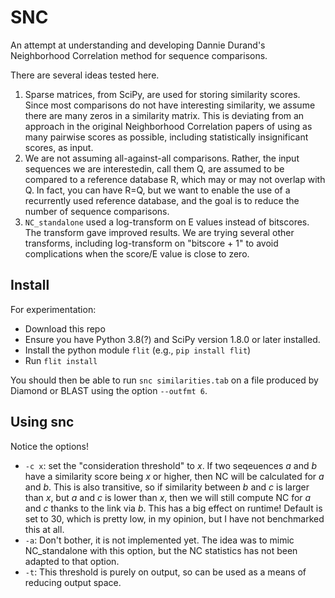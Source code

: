 # SNC

An attempt at understanding and developing Dannie Durand's Neighborhood Correlation method
for sequence comparisons.

There are several ideas tested here. 

1. Sparse matrices, from SciPy, are used for storing similarity scores. Since most comparisons do
   not have interesting similarity, we assume there are many zeros in a similarity matrix. This is
   deviating from an approach in the original Neighborhood Correlation papers of using as many
   pairwise scores as possible, including statistically insignificant scores, as input.
2. We are not assuming all-against-all comparisons. Rather, the input sequences we are interestedin,
   call them Q, are assumed to be compared to a reference database R, which may or may not overlap
   with Q. In fact, you can have R=Q, but we want to enable the use of a recurrently used reference
   database, and the goal is to reduce the number of sequence comparisons.
3. `NC_standalone` used a log-transform on E values instead of bitscores. The transform gave
   improved results. We are trying several other transforms, including log-transform on "bitscore +
   1" to avoid complications when the score/E value is close to zero.

## Install

For experimentation:

* Download this repo
* Ensure you have Python 3.8(?) and SciPy version 1.8.0 or later installed.
* Install the python module `flit` (e.g., `pip install flit`)
* Run `flit install`

You should then be able to run `snc similarities.tab` on a file produced by Diamond or BLAST
using the option `--outfmt 6`.

## Using snc

Notice the options!

* `-c x`: set the "consideration threshold" to _x_. If two seqeuences _a_ and _b_ have a similarity score being
  _x_ or higher, then NC will be calculated for _a_ and _b_. This is also transitive, so if similarity between _b_ and _c_ 
  is larger than _x_, but _a_ and _c_ is lower than _x_, then we will still compute NC for _a_ and _c_ thanks to the link 
  via _b_. This has a big effect on runtime! Default is set to 30, which is pretty low, in my opinion, but I have not
  benchmarked this at all.
* `-a`: Don't bother, it is not implemented yet. The idea was to mimic NC_standalone with this option, but the NC statistics 
  has not been adapted to that option.
* `-t`: This threshold is purely on output, so can be used as a means of reducing output space.
